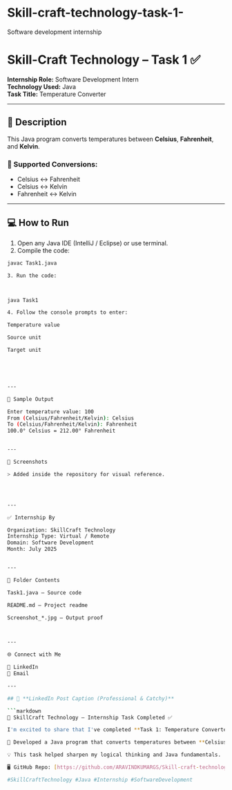 # Skill-craft-technology-task-1-
Software development internship 


# Skill-Craft Technology – Task 1 ✅

**Internship Role:** Software Development Intern  
**Technology Used:** Java  
**Task Title:** Temperature Converter

---

## 📌 Description

This Java program converts temperatures between **Celsius**, **Fahrenheit**, and **Kelvin**.

### 🔁 Supported Conversions:
- Celsius ↔ Fahrenheit
- Celsius ↔ Kelvin
- Fahrenheit ↔ Kelvin

---

## 💻 How to Run

1. Open any Java IDE (IntelliJ / Eclipse) or use terminal.
2. Compile the code:

```bash
javac Task1.java

3. Run the code:



java Task1

4. Follow the console prompts to enter:

Temperature value

Source unit

Target unit





---

🧪 Sample Output

Enter temperature value: 100
From (Celsius/Fahrenheit/Kelvin): Celsius
To (Celsius/Fahrenheit/Kelvin): Fahrenheit
100.0° Celsius = 212.00° Fahrenheit


---

📸 Screenshots

> Added inside the repository for visual reference.




---

✅ Internship By

Organization: SkillCraft Technology
Internship Type: Virtual / Remote
Domain: Software Development
Month: July 2025


---

📂 Folder Contents

Task1.java – Source code

README.md – Project readme

Screenshot_*.jpg – Output proof



---

🌐 Connect with Me

🔗 LinkedIn
📧 Email

---

## 📢 **LinkedIn Post Caption (Professional & Catchy)**

```markdown
🚀 SkillCraft Technology – Internship Task Completed ✅

I'm excited to share that I've completed **Task 1: Temperature Converter** as part of my **Software Development Internship** at SkillCraft Technology!

📌 Developed a Java program that converts temperatures between **Celsius**, **Fahrenheit**, and **Kelvin** with a clean and interactive CLI.

💡 This task helped sharpen my logical thinking and Java fundamentals.

🖥️ GitHub Repo: [https://github.com/ARAVINDKUMARGS/Skill-craft-technology-task-1-](https://github.com/ARAVINDKUMARGS/Skill-craft-technology-task-1-)

#SkillCraftTechnology #Java #Internship #SoftwareDevelopment

